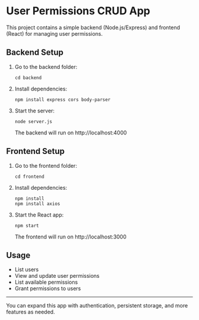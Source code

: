 # User Permissions CRUD App

This project contains a simple backend (Node.js/Express) and frontend (React) for managing user permissions.

## Backend Setup

1. Go to the backend folder:
   ```
   cd backend
   ```
2. Install dependencies:
   ```
   npm install express cors body-parser
   ```
3. Start the server:
   ```
   node server.js
   ```
   The backend will run on http://localhost:4000

## Frontend Setup

1. Go to the frontend folder:
   ```
   cd frontend
   ```
2. Install dependencies:
   ```
   npm install
   npm install axios
   ```
3. Start the React app:
   ```
   npm start
   ```
   The frontend will run on http://localhost:3000

## Usage
- List users
- View and update user permissions
- List available permissions
- Grant permissions to users

---

You can expand this app with authentication, persistent storage, and more features as needed.
